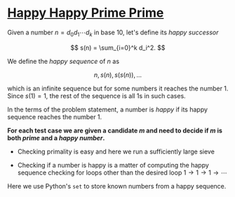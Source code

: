 # [Happy Happy Prime Prime](https://open.kattis.com/problems/happyprime)

Given a number $n = d_0 d_1 \cdots d_k$ in base 10, let's define its
*happy successor*

$$ s(n) = \sum_{i=0}^k d_i^2. $$

We define the *happy sequence* of $n$ as

$$ n, s(n), s(s(n)), \ldots $$

which is an infinite sequence but for some numbers it reaches the number 1.
Since $s(1) = 1$, the rest of the sequence is all 1s in such cases.

In the terms of the problem statement, a number is *happy* if its happy sequence
reaches the number 1.

__For each test case we are given a candidate $m$ and need to decide if $m$ is both
*prime* and a *happy number*.__

* Checking primality is easy and here we run a sufficiently large sieve

* Checking if a number is happy is a matter of computing the happy
sequence checking for loops other than the desired loop
$1 \rightarrow 1 \rightarrow 1 \rightarrow \cdots$

Here we use Python's `set` to store known numbers from a happy sequence.